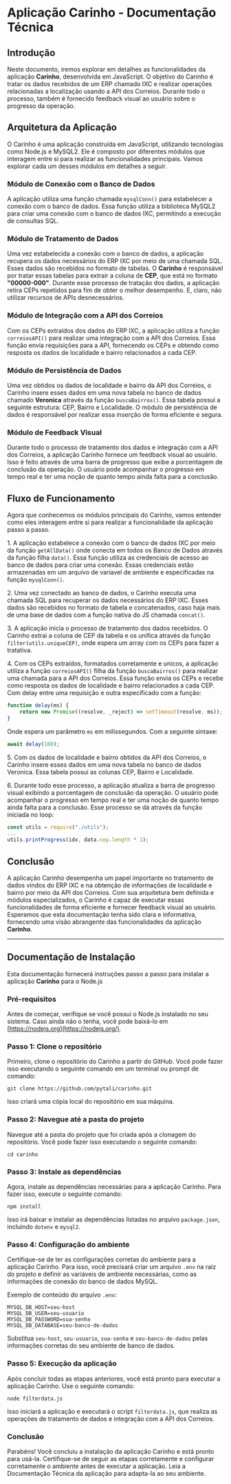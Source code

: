 # Aplicação Carinho - Documentação Técnica

## Introdução

Neste documento, iremos explorar em detalhes as funcionalidades da aplicação **Carinho**, desenvolvida em JavaScript. O objetivo do Carinho é tratar os dados recebidos de um ERP chamado IXC e realizar operações relacionadas a localização usando a API dos Correios. Durante todo o processo, também é fornecido feedback visual ao usuário sobre o progresso da operação.

## Arquitetura da Aplicação

O Carinho é uma aplicação construída em JavaScript, utilizando tecnologias como Node.js e MySQL2. Ele é composto por diferentes módulos que interagem entre si para realizar as funcionalidades principais. Vamos explorar cada um desses módulos em detalhes a seguir.

### Módulo de Conexão com o Banco de Dados

A aplicação utiliza uma função chamada `mysqlConn()` para estabelecer a conexão com o banco de dados. Essa função utiliza a biblioteca MySQL2 para criar uma conexão com o banco de dados IXC, permitindo a execução de consultas SQL.

### Módulo de Tratamento de Dados

Uma vez estabelecida a conexão com o banco de dados, a aplicação recupera os dados necessários do ERP IXC por meio de uma chamada SQL. Esses dados são recebidos no formato de tabelas. O **Carinho** é responsável por tratar essas tabelas para extrair a coluna de **CEP**, que está no formato **"00000-000"**. Durante esse processo de tratação dos dados, a aplicação retira CEPs repetidos para fim de obter o melhor desempenho. E, claro, não utilizar recursos de APIs desnecessários.

### Módulo de Integração com a API dos Correios

Com os CEPs extraídos dos dados do ERP IXC, a aplicação utiliza a função `correiosAPI()` para realizar uma integração com a API dos Correios. Essa função envia requisições para a API, fornecendo os CEPs e obtendo como resposta os dados de localidade e bairro relacionados a cada CEP.

### Módulo de Persistência de Dados

Uma vez obtidos os dados de localidade e bairro da API dos Correios, o Carinho insere esses dados em uma nova tabela no banco de dados chamado **Veronica** através da função `buscaBairros()`. Essa tabela possui a seguinte estrutura: CEP, Bairro e Localidade. O módulo de persistência de dados é responsável por realizar essa inserção de forma eficiente e segura.

### Módulo de Feedback Visual

Durante todo o processo de tratamento dos dados e integração com a API dos Correios, a aplicação Carinho fornece um feedback visual ao usuário. Isso é feito através de uma barra de progresso que exibe a porcentagem de conclusão da operação. O usuário pode acompanhar o progresso em tempo real e ter uma noção de quanto tempo ainda falta para a conclusão.

## Fluxo de Funcionamento

Agora que conhecemos os módulos principais do Carinho, vamos entender como eles interagem entre si para realizar a funcionalidade da aplicação passo a passo.

1\. A aplicação estabelece a conexão com o banco de dados IXC por meio da função `getAllData()` onde conecta em todos os Banco de Dados através da função filha `data()`. Essa função utiliza as credenciais de acesso ao banco de dados para criar uma conexão. Essas credenciais estão armazenadas em um arquivo de variavel de ambiente e especificadas na função `mysqlConn()`.

2\. Uma vez conectado ao banco de dados, o Carinho executa uma chamada SQL para recuperar os dados necessários do ERP IXC. Esses dados são recebidos no formato de tabela e concatenados, caso haja mais de uma base de dados com a função nativa do JS chamada `concat()`.

3\. A aplicação inicia o processo de tratamento dos dados recebidos. O Carinho extrai a coluna de CEP da tabela e os unifica através da função `filter(utils.uniqueCEP)`, onde espera um array com os CEPs para fazer a tratativa.

4\. Com os CEPs extraídos, formatados corretamente e unicos, a aplicação utiliza a função `correiosAPI()` filha da função `buscaBairros()` para realizar uma chamada para a API dos Correios. Essa função envia os CEPs e recebe como resposta os dados de localidade e bairro relacionados a cada CEP. Com delay entre uma requisição e outra especificado com a função:

```js
function delay(ms) {
    return new Promise((resolve, _reject) => setTimeout(resolve, ms));
}
```

Onde espera um parâmetro `ms` em milissegundos. Com a seguinte sintaxe:

```js
await delay(180);
```

5\. Com os dados de localidade e bairro obtidos da API dos Correios, o Carinho insere esses dados em uma nova tabela no banco de dados Veronica. Essa tabela possui as colunas CEP, Bairro e Localidade.

6\. Durante todo esse processo, a aplicação atualiza a barra de progresso visual exibindo a porcentagem de conclusão da operação. O usuário pode acompanhar o progresso em tempo real e ter uma noção de quanto tempo ainda falta para a conclusão. Esse processo se dá através da função iniciada no loop:

```js
const utils = require("./utils");
...
utils.printProgress(idx, data.cep.length * 1);
```

## Conclusão

A aplicação Carinho desempenha um papel importante no tratamento de dados vindos do ERP IXC e na obtenção de informações de localidade e bairro por meio da API dos Correios. Com sua arquitetura bem definida e módulos especializados, o Carinho é capaz de executar essas funcionalidades de forma eficiente e fornecer feedback visual ao usuário. Esperamos que esta documentação tenha sido clara e informativa, fornecendo uma visão abrangente das funcionalidades da aplicação **Carinho**.

---

## Documentação de Instalação

Esta documentação fornecerá instruções passo a passo para instalar a aplicação **Carinho** para o Node.js

### Pré-requisitos

Antes de começar, verifique se você possui o Node.js instalado no seu sistema. Caso ainda não o tenha, você pode baixá-lo em [https://nodejs.org](https://nodejs.org/).

### Passo 1: Clone o repositório

Primeiro, clone o repositório do Carinho a partir do GitHub. Você pode fazer isso executando o seguinte comando em um terminal ou prompt de comando:

```shell
git clone https://github.com/pytali/carinho.git
```

Isso criará uma cópia local do repositório em sua máquina.

### Passo 2: Navegue até a pasta do projeto

Navegue até a pasta do projeto que foi criada após a clonagem do repositório. Você pode fazer isso executando o seguinte comando:

```shell
cd carinho
```

### Passo 3: Instale as dependências

Agora, instale as dependências necessárias para a aplicação Carinho. Para fazer isso, execute o seguinte comando:

```shell
npm install
```

Isso irá baixar e instalar as dependências listadas no arquivo `package.json`, incluindo `dotenv` e `mysql2`.

### Passo 4: Configuração do ambiente

Certifique-se de ter as configurações corretas do ambiente para a aplicação Carinho. Para isso, você precisará criar um arquivo `.env` na raiz do projeto e definir as variáveis de ambiente necessárias, como as informações de conexão do banco de dados MySQL.

Exemplo de conteúdo do arquivo `.env`:

```plaintext
MYSQL_DB_HOST=seu-host
MYSQL_DB_USER=seu-usuario
MYSQL_DB_PASSWORD=sua-senha
MYSQL_DB_DATABASE=seu-banco-de-dados
```

Substitua `seu-host`, `seu-usuario`, `sua-senha` e `seu-banco-de-dados` pelas informações corretas do seu ambiente de banco de dados.

### Passo 5: Execução da aplicação

Após concluir todas as etapas anteriores, você está pronto para executar a aplicação Carinho. Use o seguinte comando:

```shell
node filterdata.js
```

Isso iniciará a aplicação e executará o script `filterdata.js`, que realiza as operações de tratamento de dados e integração com a API dos Correios.

### Conclusão

Parabéns! Você concluiu a instalação da aplicação Carinho e está pronto para usá-la. Certifique-se de seguir as etapas corretamente e configurar corretamente o ambiente antes de executar a aplicação.
Leia a Documentação Técnica da aplicação para adapta-la ao seu ambiente.
